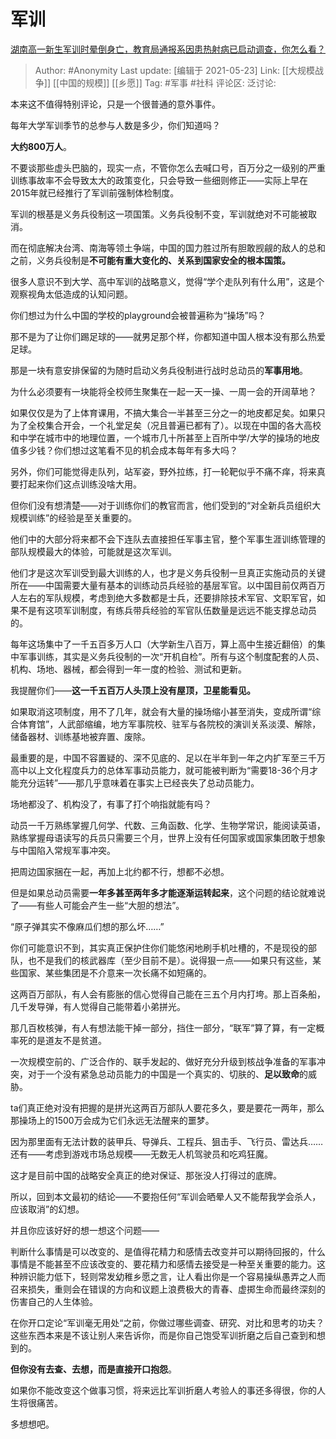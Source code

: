 # 军训
[湖南高一新生军训时晕倒身亡，教育局通报系因患热射病已启动调查，你怎么看？](https://www.zhihu.com/question/412671457/answer/1411557637)

> Author: #Anonymity
> Last update: [编辑于 2021-05-23]
> Link: [[大规模战争]] [[中国的规模]] [[乡愿]]
> Tag: #军事 #社科
> 评论区:
> 泛讨论:

本来这不值得特别评论，只是一个很普通的意外事件。

每年大学军训季节的总参与人数是多少，你们知道吗？

**大约800万人**。

不要谈那些虚头巴脑的，现实一点，不管你怎么去喊口号，百万分之一级别的严重训练事故率不会导致太大的政策变化，只会导致一些细则修正——实际上早在2015年就已经推行了军训前强制体检制度。

军训的根基是义务兵役制这一项国策。义务兵役制不变，军训就绝对不可能被取消。

而在彻底解决台湾、南海等领土争端，中国的国力胜过所有胆敢觊觎的敌人的总和之前，义务兵役制是**不可能有重大变化的、关系到国家安全的根本国策。**

很多人意识不到大学、高中军训的战略意义，觉得“学个走队列有什么用”，这是个观察视角太低造成的认知问题。

你们想过为什么中国的学校的playground会被普遍称为“操场”吗？

那不是为了让你们踢足球的——就男足那个样，你都知道中国人根本没有那么热爱足球。

那是一块有意安排保留的为随时启动义务兵役制进行战时总动员的**军事用地**。

为什么必须要有一块能将全校师生聚集在一起一天一操、一周一会的开阔草地？

如果仅仅是为了上体育课用，不搞大集合一半甚至三分之一的地皮都足矣。如果只为了全校集合开会，一个礼堂足矣（况且普遍已都有了）。以现在中国的各大高校和中学在城市中的地理位置，一个城市几十所甚至上百所中学/大学的操场的地皮值多少钱？你们想过这笔看不见的机会成本每年有多大吗？

另外，你们可能觉得走队列，站军姿，野外拉练，打一轮靶似乎不痛不痒，将来真要打起来你们这点训练没啥大用。

但你们没有想清楚——对于训练你们的教官而言，他们受到的“对全新兵员组织大规模训练”的经验是至关重要的。

他们中的大部分将来都不会下连队去直接担任军事主官，整个军事生涯训练管理的部队规模最大的体验，可能就是这次军训。

他们才是这次军训受到最大训练的人，也才是义务兵役制一旦真正实施动员的关键所在——中国需要大量有基本的训练动员兵经验的基层军官。以中国目前仅两百万人左右的军队规模，考虑到绝大多数都是士兵，还要排除技术军官、文职军官，如果不是有这项军训制度，有练兵带兵经验的军官队伍数量是远远不能支撑总动员的。

每年这场集中了一千五百多万人口（大学新生八百万，算上高中生接近翻倍）的集中军事训练，其实是义务兵役制的一次“开机自检”。所有与这个制度配套的人员、机构、场地、器械，都会得到一年一度的检验、测试和更新。

我提醒你们——**这一千五百万人头顶上没有屋顶，卫星能看见。**

如果取消这项制度，用不了几年，就会有大量的操场缩小甚至消失，变成所谓“综合体育馆”，人武部缩编，地方军事院校、驻军与各院校的演训关系淡漠、解除，储备器材、训练基地被弃置、废除。

最重要的是，中国不容置疑的、深不见底的、足以在半年到一年之内扩军至三千万高中以上文化程度兵力的总体军事动员能力，就可能被判断为“需要18-36个月才能充分运转”——那几乎意味着在事实上已经丧失了总动员能力。

场地都没了、机构没了，有事了打个响指就能有吗？

动员一千万熟练掌握几何学、代数、三角函数、化学、生物学常识，能阅读英语，熟练掌握母语读写的兵员只需要三个月，世界上没有任何国家或国家集团敢于想象与中国陷入常规军事冲突。

把周边国家捆在一起，再加上北约都不行，想都不必想。

但是如果总动员需要**一年多甚至两年多才能逐渐运转起来**，这个问题的结论就难说了——有些人可能会产生一些“大胆的想法”。

“原子弹其实不像麻瓜们想的那么坏……”

你们可能意识不到，其实真正保护住你们能悠闲地刷手机吐槽的，不是现役的部队，也不是我们的核武器库（至少目前不是）。说得狠一点——如果只有这些，某些国家、某些集团是不介意来一次长痛不如短痛的。

这两百万部队，有人会有膨胀的信心觉得自己能在三五个月内打垮。那上百条船，几千发导弹，有人觉得自己能带着小弟拼光。

那几百枚核弹，有人有想法能干掉一部分，挡住一部分，“联军”算了算，有一定概率死的是道友不是贫道。

一次规模空前的、广泛合作的、联手发起的、做好充分升级到核战争准备的军事冲突，对于一个没有紧急总动员能力的中国是一个真实的、切肤的、**足以致命**的威胁。

ta们真正绝对没有把握的是拼光这两百万部队人要花多久，要是要花一两年，那么那操场上的1500万会成为它们永远无法醒来的噩梦。

因为那里面有无法计数的装甲兵、导弹兵、工程兵、狙击手、飞行员、雷达兵……还有——考虑到游戏市场总规模——无数无人机驾驶员和吃鸡狂魔。

这才是目前中国的战略安全真正的绝对保证、那张没人打得过的底牌。

所以，回到本文最初的结论——不要抱任何“军训会晒晕人又不能帮我学会杀人，应该取消”的幻想。

并且你应该好好的想一想这个问题——

判断什么事情是可以改变的、是值得花精力和感情去改变并可以期待回报的，什么事情是不能甚至不应该改变的、要花精力和感情去接受是一种至关重要的能力。这种辨识能力低下，轻则常发幼稚乡愿之言，让人看出你是一个容易操纵愚弄之人而召来损失，重则会在错误的方向和议题上浪费极大的青春、虚掷生命而最终深刻的伤害自己的人生体验。

在你开口定论“军训毫无用处“之前，你做过哪些调查、研究、对比和思考的功夫？这些东西本来是不该让别人来告诉你，而是你自己饱受军训折磨之后自己查到和想到的。

**但你没有去查、去想，而是直接开口抱怨**。

如果你不能改变这个做事习惯，将来远比军训折磨人考验人的事还多得很，你的人生将很痛苦。

多想想吧。
